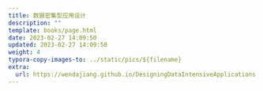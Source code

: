 ```yaml
---
title: 数据密集型应用设计
description: ""
template: books/page.html
date: 2023-02-27 14:09:50
updated: 2023-02-27 14:09:50
weight: 4
typora-copy-images-to: ../static/pics/${filename}
extra:
  url: https://wendajiang.github.io/DesigningDataIntensiveApplications
---
```

